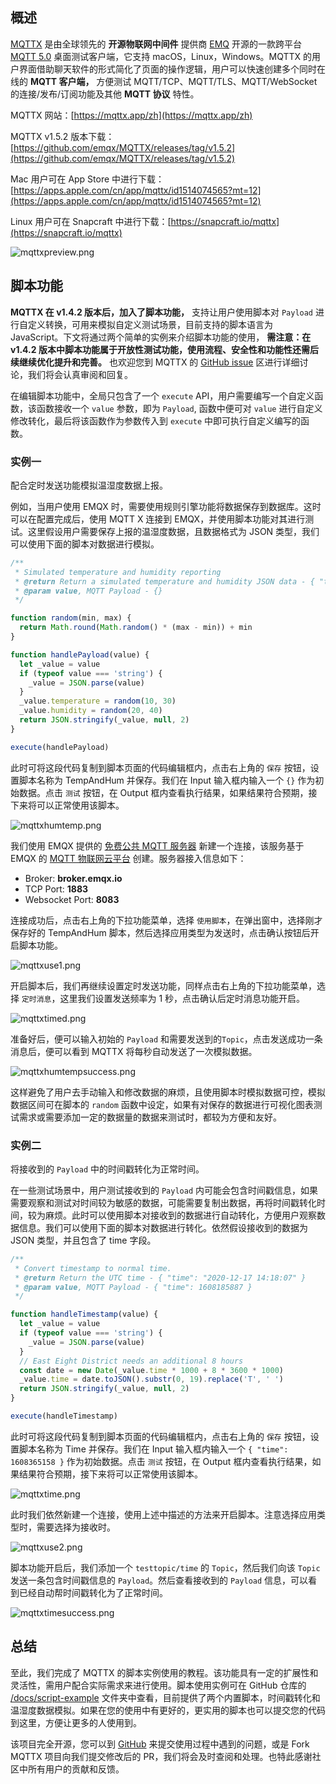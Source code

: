 ## 概述

[MQTTX](https://mqttx.app/zh) 是由全球领先的 **开源物联网中间件** 提供商 [EMQ](https://www.emqx.com/zh) 开源的一款跨平台 [MQTT 5.0](https://www.emqx.com/zh/mqtt/mqtt5) 桌面测试客户端，它支持 macOS，Linux，Windows。MQTTX 的用户界面借助聊天软件的形式简化了页面的操作逻辑，用户可以快速创建多个同时在线的 **MQTT 客户端，** 方便测试 MQTT/TCP、MQTT/TLS、MQTT/WebSocket  的连接/发布/订阅功能及其他 **MQTT 协议** 特性。

MQTTX 网站：[https://mqttx.app/zh](https://mqttx.app/zh)

MQTTX v1.5.2 版本下载：[https://github.com/emqx/MQTTX/releases/tag/v1.5.2](https://github.com/emqx/MQTTX/releases/tag/v1.5.2)

Mac 用户可在 App Store 中进行下载：[https://apps.apple.com/cn/app/mqttx/id1514074565?mt=12](https://apps.apple.com/cn/app/mqttx/id1514074565?mt=12)

Linux 用户可在 Snapcraft 中进行下载：[https://snapcraft.io/mqttx](https://snapcraft.io/mqttx)

![mqttxpreview.png](https://assets.emqx.com/images/fdeeaa3093e114157fdbf46fd18bcd32.png)

## 脚本功能

**MQTTX 在 v1.4.2 版本后，加入了脚本功能，** 支持让用户使用脚本对 `Payload` 进行自定义转换，可用来模拟自定义测试场景，目前支持的脚本语言为 JavaScript。下文将通过两个简单的实例来介绍脚本功能的使用， **需注意：在 v1.4.2 版本中脚本功能属于开放性测试功能，使用流程、安全性和功能性还需后续继续优化提升和完善。** 也欢迎您到 MQTTX 的 [GitHub issue](https://github.com/emqx/MQTTX/issues) 区进行详细讨论，我们将会认真审阅和回复。

在编辑脚本功能中，全局只包含了一个 `execute` API，用户需要编写一个自定义函数，该函数接收一个 `value` 参数，即为 `Payload`, 函数中便可对 `value` 进行自定义修改转化，最后将该函数作为参数传入到 `execute` 中即可执行自定义编写的函数。

### 实例一

配合定时发送功能模拟温湿度数据上报。

例如，当用户使用 EMQX 时，需要使用规则引擎功能将数据保存到数据库。这时可以在配置完成后，使用 MQTT  X 连接到 EMQX，并使用脚本功能对其进行测试。这里假设用户需要保存上报的温湿度数据，且数据格式为 JSON 类型，我们可以使用下面的脚本对数据进行模拟。

```javascript
/**
 * Simulated temperature and humidity reporting
 * @return Return a simulated temperature and humidity JSON data - { "temperature": 23, "humidity": 40 }
 * @param value, MQTT Payload - {}
 */

function random(min, max) {
  return Math.round(Math.random() * (max - min)) + min
}

function handlePayload(value) {
  let _value = value
  if (typeof value === 'string') {
    _value = JSON.parse(value)
  }
  _value.temperature = random(10, 30)
  _value.humidity = random(20, 40)
  return JSON.stringify(_value, null, 2)
}

execute(handlePayload)
```

此时可将这段代码复制到脚本页面的代码编辑框内，点击右上角的 `保存` 按钮，设置脚本名称为 TempAndHum 并保存。我们在 Input 输入框内输入一个 `{}` 作为初始数据。点击 `测试` 按钮，在 Output 框内查看执行结果，如果结果符合预期，接下来将可以正常使用该脚本。

![mqttxhumtemp.png](https://assets.emqx.com/images/e8c56a968c89ae76bb6fb684ca73027b.png)

我们使用 EMQX 提供的 [免费公共 MQTT 服务器](https://www.emqx.com/zh/mqtt/public-mqtt5-broker) 新建一个连接，该服务基于 EMQX 的 [MQTT 物联网云平台](https://www.emqx.com/zh/cloud) 创建。服务器接入信息如下：

- Broker: **broker.emqx.io**
- TCP Port: **1883**
- Websocket Port: **8083**

连接成功后，点击右上角的下拉功能菜单，选择 `使用脚本`，在弹出窗中，选择刚才保存好的 TempAndHum 脚本，然后选择应用类型为发送时，点击确认按钮后开启脚本功能。

![mqttxuse1.png](https://assets.emqx.com/images/0cdc5685eec2832049534beaf258fa57.png)

开启脚本后，我们再继续设置定时发送功能，同样点击右上角的下拉功能菜单，选择 `定时消息`，这里我们设置发送频率为 1 秒，点击确认后定时消息功能开启。

![mqttxtimed.png](https://assets.emqx.com/images/8cf5eaf54e3ab5596c03500012463cd7.png)

准备好后，便可以输入初始的 `Payload` 和需要发送到的`Topic`，点击发送成功一条消息后，便可以看到 MQTTX 将每秒自动发送了一次模拟数据。

![mqttxhumtempsuccess.png](https://assets.emqx.com/images/695bfda6171514106492d3543d884686.png)

这样避免了用户去手动输入和修改数据的麻烦，且使用脚本时模拟数据可控，模拟数据区间可在脚本的 `random` 函数中设定，如果有对保存的数据进行可视化图表测试需求或需要添加一定的数据量的数据来测试时，都较为方便和友好。

### 实例二

将接收到的 `Payload` 中的时间戳转化为正常时间。

在一些测试场景中，用户测试接收到的 `Payload` 内可能会包含时间戳信息，如果需要观察和测试对时间较为敏感的数据，可能需要复制出数据，再将时间戳转化时间，较为麻烦。此时可以使用脚本对接收到的数据进行自动转化，方便用户观察数据信息。我们可以使用下面的脚本对数据进行转化。依然假设接收到的数据为 JSON 类型，并且包含了 time 字段。

```javascript
/**
 * Convert timestamp to normal time.
 * @return Return the UTC time - { "time": "2020-12-17 14:18:07" }
 * @param value, MQTT Payload - { "time": 1608185887 }
 */

function handleTimestamp(value) {
  let _value = value
  if (typeof value === 'string') {
    _value = JSON.parse(value)
  }
  // East Eight District needs an additional 8 hours
  const date = new Date(_value.time * 1000 + 8 * 3600 * 1000)
  _value.time = date.toJSON().substr(0, 19).replace('T', ' ')
  return JSON.stringify(_value, null, 2)
}

execute(handleTimestamp)
```

此时可将这段代码复制到脚本页面的代码编辑框内，点击右上角的 `保存` 按钮，设置脚本名称为 Time 并保存。我们在 Input 输入框内输入一个 `{ "time": 1608365158 }` 作为初始数据。点击 `测试` 按钮，在 Output 框内查看执行结果，如果结果符合预期，接下来将可以正常使用该脚本。

![mqttxtime.png](https://assets.emqx.com/images/145b3c4b24a42bd52f44923fb0e272f9.png)

此时我们依然新建一个连接，使用上述中描述的方法来开启脚本。注意选择应用类型时，需要选择为接收时。

![mqttxuse2.png](https://assets.emqx.com/images/0d3d705ee8a79eecb483cb30ecd15c71.png)

脚本功能开启后，我们添加一个 `testtopic/time` 的 `Topic`，然后我们向该 `Topic` 发送一条包含时间戳信息的 `Payload`。然后查看接收到的 `Payload` 信息，可以看到已经自动帮时间戳转化为了正常时间。

![mqttxtimesuccess.png](https://assets.emqx.com/images/eee40a6a899c8c9912ee55ae9efbd56b.png)

## 总结

至此，我们完成了 MQTTX 的脚本实例使用的教程。该功能具有一定的扩展性和灵活性，需用户配合实际需求来进行使用。脚本使用实例可在 GitHub 仓库的 [/docs/script-example](https://github.com/emqx/MQTTX/tree/master/docs/script-example) 文件夹中查看，目前提供了两个内置脚本，时间戳转化和温湿度数据模拟。如果在您的使用中有更好的，更实用的脚本也可以提交您的代码到这里，方便让更多的人使用到。

该项目完全开源，您可以到 [GitHub](https://github.com/emqx/MQTTX/issues?q=is%3Aissue+is%3Aopen+sort%3Aupdated-desc) 来提交使用过程中遇到的问题，或是 Fork MQTTX 项目向我们提交修改后的 PR，我们将会及时查阅和处理。也特此感谢社区中所有用户的贡献和反馈。
